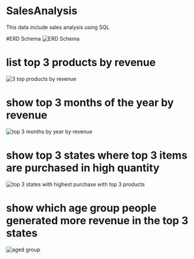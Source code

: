# SalesAnalysis
This data include sales analysis using SQL

#ERD Schema
![ERD Schema](https://github.com/user-attachments/assets/ce028697-ac40-4efa-9d32-762a4948bedb)

# list top 3 products by revenue
![3 top products by revenue](https://github.com/user-attachments/assets/580b0df5-22bd-4503-a616-849d4c173806)

# show top 3 months of the year by revenue
![top 3 months by year by revenue](https://github.com/user-attachments/assets/319f6b3c-7ab0-4348-8266-99676c56bfef)

# show top 3 states where top 3 items are purchased in high quantity
![top 3 states with highest purchase with top 3 products](https://github.com/user-attachments/assets/028a9703-dfb2-47dc-818d-80b37fccc1e1)

# show which age group people generated more revenue in the top 3 states
![aged group ](https://github.com/user-attachments/assets/ec4ffba5-e853-4f1f-ac2b-6b8ba5673629)

